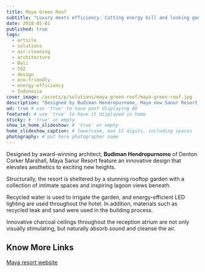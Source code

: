 ```yaml
---
title: Maya Green Roof
subtitle: "Luxury meets efficiency. Cutting energy bill and looking good in Sanur, Bali."
date: 2018-05-01
published: true
tags:
  - article
  - solutions
  - air-cleaning
  - architecture
  - Bali
  - CO2
  - design
  - eco-friendly
  - energy-efficiency
  - Indonesia
cover_image: /assets/p/solutions/maya-green-roof/maya-green-roof.jpg
description: "Designed by Budiman Hendropurnomo, Maya new Sanur Resort in Bali features an innovative design with a stunning rooftop garden, intimate spaces and pond views." # max 160 digits cos dunno how to trim it, yet...
ad: true # use 'true' to have post displaying AD
featured: # use 'true' to have it displayed in home
sticky: # 'true' or empty
show_in_home_slideshow: # 'true' or empty
home_slideshow_caption: # lowercase, max 12 digits, including spaces
photography: # put here photographer name
---
```


Designed by award-winning architect, **Budiman Hendropurnomo** of Denton Corker Marshall, Maya Sanur Resort feature an innovative design that elevates aesthetics to exciting new heights.

Structurally, the resort is sheltered by a stunning rooftop garden with a collection of intimate spaces and inspiring lagoon views beneath.

Recycled water is used to irrigate the garden, and energy-efficient LED lighting are used throughout the hotel. In addition, materials such as recycled teak and sand were used in the building process.

Innovative charcoal ceilings throughout the reception atrium are not only visually stimulating, but naturally absorb sound and cleanse the air.

## Know More Links

[Maya resort website](http://www.mayaresorts.com/sanur)
